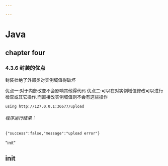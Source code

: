 ```yaml
---

---
```


# Java



## chapter four

###  4.3.6 封装的优点

封装杜绝了外部类对实例域值得破坏

优点一:对于内部改变不会影响其他得代码
优点二:可以在对实例域值修改可以进行检查或其它操作.而直接改实例域值则不会有这些操作





```
using http://127.0.0.1:36677/upload
```

###### 程序运行结果：

```
{"success":false,"message":"upload error"}
```


"init"

## init






















